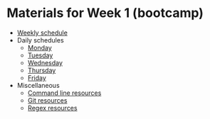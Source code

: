 # Materials for Week 1 (bootcamp)

* [Weekly schedule](week_1_plan.md)
* Daily schedules
	* [Monday](week_1_day_1_plan.md)
	* [Tuesday](week_1_day_2_plan.md)
	* [Wednesday](week_1_day_3_plan.md)
	* [Thursday](week_1_day_4_plan.md)
	* [Friday](week_1_day_5_plan.md)
* Miscellaneous
	* [Command line resources](command_resources.md) 
	* [Git resources](git_resources.md)
	* [Regex resources](regex_resources.md)